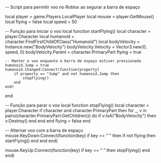 -- Script para permitir voo no Roblox ao segurar a barra de espaço

local player = game.Players.LocalPlayer
local mouse = player:GetMouse()
local flying = false
local speed = 50

-- Função para iniciar o voo
local function startFlying()
    local character = player.Character
    local humanoid = character:FindFirstChildOfClass("Humanoid")
    local bodyVelocity = Instance.new("BodyVelocity")
    bodyVelocity.Velocity = Vector3.new(0, speed, 0)
    bodyVelocity.Parent = character.PrimaryPart
    flying = true

    -- Manter o voo enquanto a barra de espaço estiver pressionada
    humanoid.Jump = true
    humanoid.Changed:Connect(function(property)
        if property == "Jump" and not humanoid.Jump then
            stopFlying()
        end
    end)
end

-- Função para parar o voo
local function stopFlying()
    local character = player.Character
    if character and character.PrimaryPart then
        for _, v in pairs(character.PrimaryPart:GetChildren()) do
            if v:IsA("BodyVelocity") then
                v:Destroy()
            end
        end
    end
    flying = false
end

-- Alternar voo com a barra de espaço
mouse.KeyDown:Connect(function(key)
    if key == " " then
        if not flying then
            startFlying()
        end
    end
end)

mouse.KeyUp:Connect(function(key)
    if key == " " then
        stopFlying()
    end
end)
